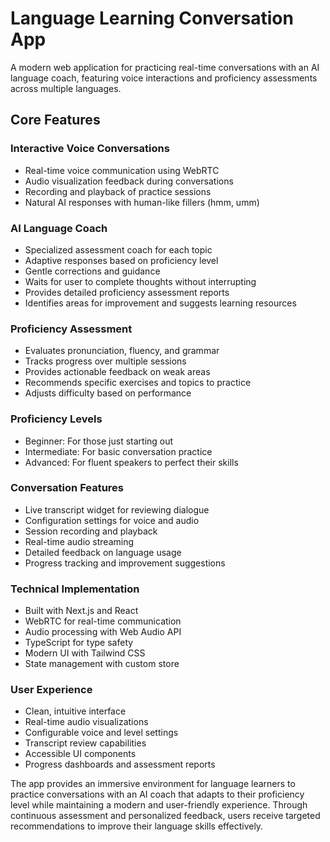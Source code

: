 # Language Learning Conversation App

A modern web application for practicing real-time conversations with an AI language coach, featuring voice interactions and proficiency assessments across multiple languages.

## Core Features

### Interactive Voice Conversations
- Real-time voice communication using WebRTC
- Audio visualization feedback during conversations
- Recording and playback of practice sessions
- Natural AI responses with human-like fillers (hmm, umm)

### AI Language Coach
- Specialized assessment coach for each topic
- Adaptive responses based on proficiency level
- Gentle corrections and guidance
- Waits for user to complete thoughts without interrupting
- Provides detailed proficiency assessment reports
- Identifies areas for improvement and suggests learning resources

### Proficiency Assessment
- Evaluates pronunciation, fluency, and grammar
- Tracks progress over multiple sessions
- Provides actionable feedback on weak areas
- Recommends specific exercises and topics to practice
- Adjusts difficulty based on performance

### Proficiency Levels
- Beginner: For those just starting out
- Intermediate: For basic conversation practice
- Advanced: For fluent speakers to perfect their skills

### Conversation Features
- Live transcript widget for reviewing dialogue
- Configuration settings for voice and audio
- Session recording and playback
- Real-time audio streaming
- Detailed feedback on language usage
- Progress tracking and improvement suggestions

### Technical Implementation
- Built with Next.js and React
- WebRTC for real-time communication
- Audio processing with Web Audio API
- TypeScript for type safety
- Modern UI with Tailwind CSS
- State management with custom store

### User Experience
- Clean, intuitive interface
- Real-time audio visualizations
- Configurable voice and level settings
- Transcript review capabilities
- Accessible UI components
- Progress dashboards and assessment reports

The app provides an immersive environment for language learners to practice conversations with an AI coach that adapts to their proficiency level while maintaining a modern and user-friendly experience. Through continuous assessment and personalized feedback, users receive targeted recommendations to improve their language skills effectively.
